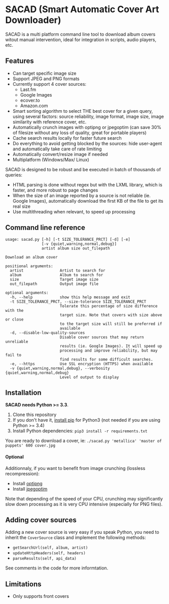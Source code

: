 SACAD (Smart Automatic Cover Art Downloader)
============================================

SACAD is a multi platform command line tool to download album covers witout manual intervention, ideal for integration in scripts, audio players, etc.


## Features

* Can target specific image size
* Support JPEG and PNG formats
* Currently support 4 cover sources:
    * Last.fm
    * Google Images
    * ecover.to
    * Amazon.com
* Smart sorting algorithm to select THE best cover for a given query, using several factors: source reliability, image format, image size, image similarity with reference cover, etc.
* Automatically crunch images with optipng or jpegoptim (can save 30% of filesize without any loss of quality, great for portable players)
* Cache search results locally for faster future search
* Do everything to avoid getting blocked by the sources: hide user-agent and automatically take care of rate limiting
* Automatically convert/resize image if needed
* Multiplatform (Windows/Max/ Linux)

SACAD is designed to be robust and be executed in batch of thousands of queries:

* HTML parsing is done without regex but with the LXML library, which is faster, and more robust to page changes
* When the size of an image reported by a source is not reliable (ie. Google Images), automatically download the first KB of the file to get its real size
* Use multithreading when relevant, to speed up processing


## Command line reference

    usage: sacad.py [-h] [-t SIZE_TOLERANCE_PRCT] [-d] [-e]
                    [-v {quiet,warning,normal,debug}]
                    artist album size out_filepath

    Download an album cover

    positional arguments:
      artist                Artist to search for
      album                 Album to search for
      size                  Target image size
      out_filepath          Output image file

    optional arguments:
      -h, --help            show this help message and exit
      -t SIZE_TOLERANCE_PRCT, --size-tolerance SIZE_TOLERANCE_PRCT
                            Tolerate this percentage of size difference with the
                            target size. Note that covers with size above or close
                            to the target size will still be preferred if
                            available
      -d, --disable-low-quality-sources
                            Disable cover sources that may return unreliable
                            results (ie. Google Images). It will speed up
                            processing and improve reliability, but may fail to
                            find results for some difficult searches.
      -e, --https           Use SSL encryption (HTTPS) when available
      -v {quiet,warning,normal,debug}, --verbosity {quiet,warning,normal,debug}
                            Level of output to display


## Installation

**SACAD needs Python >= 3.3**.

1. Clone this repository
2. If you don't have it, [install pip](http://www.pip-installer.org/en/latest/installing.html) for Python3 (not needed if you are using Python >= 3.4)
3. Install Python dependencies: `pip3 install -r requirements.txt`

You are ready to download a cover, ie: `./sacad.py 'metallica' 'master of puppets' 600 cover.jpg`

#### Optional

Additionnaly, if you want to benefit from image crunching (lossless recompression):

* Install [optipng](http://optipng.sourceforge.net/)
* Install [jpegoptim](http://freecode.com/projects/jpegoptim)

Note that depending of the speed of your CPU, crunching may significantly slow down processing as it is very CPU intensive (especially for PNG files).


## Adding cover sources

Adding a new cover source is very easy if you speak Python, you need to inherit the `CoverSource` class and implement the following methods:

* `getSearchUrl(self, album, artist)`
* `updateHttpHeaders(self, headers)`
* `parseResults(self, api_data)`

See comments in the code for more informtation.


## Limitations

* Only supports front covers